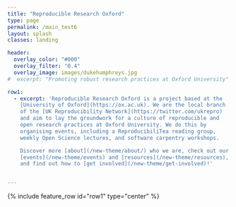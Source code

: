 ```yaml
---
title: "Reproducible Research Oxford"
type: page
permalink: /main_test6
layout: splash
classes: landing

header:
  overlay_color: "#000"
  overlay_filter: "0.4"
  overlay_image: images/dukehumphreys.jpg
#  excerpt: "Promoting robust research practices at Oxford University"

row1:
  - excerpt: 'Reproducible Research Oxford is a project based at the
    [University of Oxford](https://ox.ac.uk). We are the local branch
    of the [UK Reproducibility Network](https://twitter.com/ukrepro)
    and aim to lay the groundwork for a culture of reproducible and
    open research practices at Oxford University. We do this by
    organising events, including a ReproducibiliTea reading group,
    weekly Open Science lectures, and software carpentry workshops.

    Discover more [about](/new-theme/about/) who we are, check out our
    [events](/new-theme/events) and [resources](/new-theme/resources),
    and find out how to [get involved](/new-theme/get-involved)!'


---
```


{% include feature_row id="row1" type="center" %}